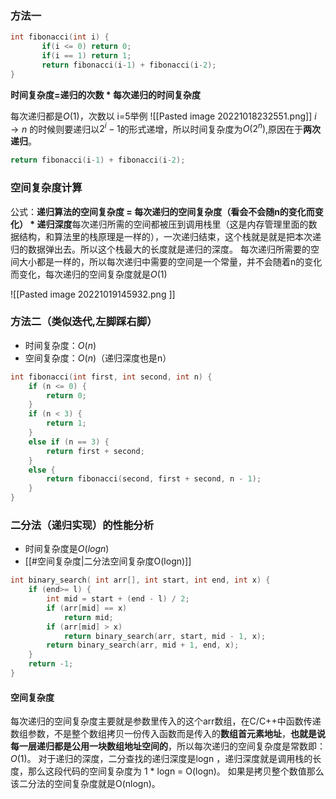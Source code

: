 
### 方法一
~~~ C++
int fibonacci(int i) {
       if(i <= 0) return 0;
       if(i == 1) return 1;
       return fibonacci(i-1) + fibonacci(i-2);
}
~~~
**时间复杂度=递归的次数 * 每次递归的时间复杂度**

每次递归都是$O(1)$，次数以 i=5举例
![[Pasted image 20221018232551.png]]
$i\rightarrow n$ 的时候则要递归以$2^i -1$的形式递增，所以时间复杂度为$O(2^n)$,原因在于**两次递归**。
~~~ c++
return fibonacci(i-1) + fibonacci(i-2);
~~~

### 空间复杂度计算
公式：**递归算法的空间复杂度 = 每次递归的空间复杂度（看会不会随n的变化而变化） * 递归深度**每次递归所需的空间都被压到调用栈里（这是内存管理里面的数据结构，和算法里的栈原理是一样的），一次递归结束，这个栈就是就是把本次递归的数据弹出去。所以这个栈最大的长度就是递归的深度。
每次递归所需要的空间大小都是一样的，所以每次递归中需要的空间是一个常量，并不会随着n的变化而变化，每次递归的空间复杂度就是$O(1)$

![[Pasted image 20221019145932.png ]]
### 方法二（类似迭代,左脚踩右脚）
-   时间复杂度：$O(n)$
-   空间复杂度：$O(n)$（递归深度也是n）
~~~ c++
int fibonacci(int first, int second, int n) {
    if (n <= 0) {
        return 0;
    }
    if (n < 3) {
        return 1;
    }
    else if (n == 3) {
        return first + second;
    }
    else {
        return fibonacci(second, first + second, n - 1);
    }
}
~~~
### 二分法（递归实现）的性能分析
- 时间复杂度是$O(logn)$
- [[#空间复杂度|二分法空间复杂度O(logn)]]
``` c++
int binary_search( int arr[], int start, int end, int x) {
    if (end>= l) {
        int mid = start + (end - l) / 2;      
        if (arr[mid] == x)
            return mid;
        if (arr[mid] > x)
            return binary_search(arr, start, mid - 1, x);
        return binary_search(arr, mid + 1, end, x);
    }
    return -1;
}
```
#### 空间复杂度
每次递归的空间复杂度主要就是参数里传入的这个arr数组，在C/C++中函数传递数组参数，不是整个数组拷贝一份传入函数而是传入的**数组首元素地址**，**也就是说每一层递归都是公用一块数组地址空间的**，所以每次递归的空间复杂度是常数即：$O(1)$。
对于递归的深度，二分查找的递归深度是logn ，递归深度就是调用栈的长度，那么这段代码的空间复杂度为 1 * logn = O(logn)。
如果是拷贝整个数值那么该二分法的空间复杂度就是O(nlogn)。